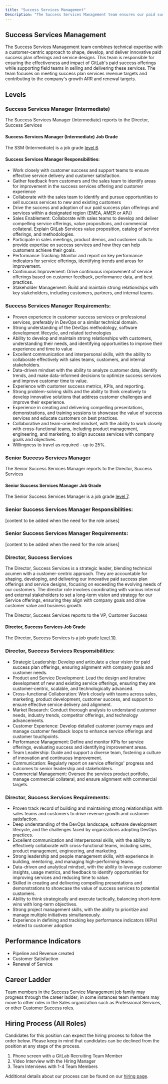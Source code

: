 ```yaml
---
title: "Success Services Management"
Description: "The Success Services Management team ensures our paid success offering is impactful for our customers and that the field teams are supported in selling and delivering it."
---
```


## Success Services Management 

The Success Services Management team combines technical expertise with a customer-centric approach to shape, develop, and deliver innovative paid success plan offerings and service designs. This team is responsible for ensuring the effectiveness and impact of GitLab's paid success offerings while supporting field teams in selling and delivering these services. The team focuses on meeting success plan services revenue targets and contributing to the company's growth ARR and renewal targets.


## Levels


### Success Services Manager (Intermediate) 

The Success Services Manager (Intermediate) reports to the Director, Success Services

#### Success Services Manager (Intermediate) Job Grade

The SSM (Intermediate) is a job grade [level 6](/handbook/total-rewards/compensation/compensation-calculator/#gitlab-job-grades).


#### Success Services Manager Responsibilities:

 - Work closely with customer success and support teams to ensure effective service delivery and customer satisfaction.
 - Gather feedback from customers and the sales team to identify areas for improvement in the success services offering and customer experience
 - Collaborate with the sales team to identify and pursue opportunities to sell success services to new and existing customers
 - Drive the success and adoption of our paid success plan offerings and services within a designated region (EMEA, AMER or APJ)
 - Sales Enablement: Collaborate with sales teams to develop and deliver compelling service offerings, value propositions, and commercial collateral. Explain GitLab Services value proposition, catalog of service offerings, and methodologies.
 - Participate in sales meetings, product demos, and customer calls to provide expertise on success services and how they can help customers achieve their goals.
 - Performance Tracking: Monitor and report on key performance indicators for service offerings, identifying trends and areas for improvement.
 - Continuous Improvement: Drive continuous improvement of service offerings based on customer feedback, performance data, and best practices.
 - Stakeholder Management: Build and maintain strong relationships with key stakeholders, including customers, partners, and internal teams.

### Success Services Manager Requirements:

 - Proven experience in customer success services or professional services, preferably in DevOps or a similar technical domain.
 - Strong understanding of the DevOps methodology, software development lifecycle, and related technologies
 - Ability to develop and maintain strong relationships with customers, understanding their needs, and identifying opportunities to improve their experience and time to value
 - Excellent communication and interpersonal skills, with the ability to collaborate effectively with sales teams, customers, and internal stakeholders.
 - Data-driven mindset with the ability to analyze customer data, identify trends, and make data-informed decisions to optimize success services and improve customer time to value.
 - Experience with customer success metrics, KPIs, and reporting.
 - Strong problem-solving skills and the ability to think creatively to develop innovative solutions that address customer challenges and improve their experience.
 - Experience in creating and delivering compelling presentations, demonstrations, and training sessions to showcase the value of success services and educate customers on best practices.
 - Collaborative and team-oriented mindset, with the ability to work closely with cross-functional teams, including product management, engineering, and marketing, to align success services with company goals and objectives.
 - Willingness to travel as required - up to 25%.


### Senior Success Services Manager


The Senior Success Services Manager reports to the Director, Success Services

#### Senior Success Services Manager Job Grade

The Senior Success Services Manager is a job grade [level 7](/handbook/total-rewards/compensation/compensation-calculator/#gitlab-job-grades).


### Senior Success Services Manager Responsibilities:

[content to be added when the need for the role arises]


### Senior Success Services Manager Requirements:

[content to be added when the need for the role arises]




### Director, Success Services

The Director, Success Services is a strategic leader, blending technical acumen with a customer-centric approach. They are accountable for shaping, developing, and delivering our innovative paid success plan offerings and service designs, focusing on exceeding the evolving needs of our customers. The director role involves coordinating with various internal and external stakeholders to set a long-term vision and strategy for our Service offerings, ensuring they align with company goals and drive customer value and business growth.

The Director, Success Services reports to the VP, Customer Success 

#### Director, Success Services Job Grade

The Director, Success Services is a job grade [level 10](/handbook/total-rewards/compensation/compensation-calculator/#gitlab-job-grades).

### Director, Success Services Responsibilities:

 - Strategic Leadership: Develop and articulate a clear vision for paid success plan offerings, ensuring alignment with company goals and customer needs.
 - Product and Service Development: Lead the design and iterative development of new and existing service offerings, ensuring they are customer-centric, scalable, and technologically advanced.
 - Cross-functional Collaboration: Work closely with teams across sales, marketing, product development, customer success, and support to ensure effective service delivery and alignment.
 - Market Research: Conduct thorough analysis to understand customer needs, industry trends, competitor offerings, and technology advancements.
 - Customer Experience: Develop detailed customer journey maps and manage customer feedback loops to enhance service offerings and customer touchpoints.
 - Performance Management: Define and monitor KPIs for service offerings, evaluating success and identifying improvement areas.
 - Team Leadership: Guide and support a diverse team, fostering a culture of innovation and continuous improvement.
 - Communication: Regularly report on service offerings' progress and outcomes to senior leadership and stakeholders.
 - Commercial Management: Oversee the services product portfolio, manage commercial collateral, and ensure alignment with commercial targets.

### Director, Success Services Requirements:

- Proven track record of building and maintaining strong relationships with sales teams and customers to drive revenue growth and customer satisfaction.
- Deep understanding of the DevOps landscape, software development lifecycle, and the challenges faced by organizations adopting DevOps practices.
- Excellent communication and interpersonal skills, with the ability to effectively collaborate with cross-functional teams, including sales, product management, engineering, and marketing.
- Strong leadership and people management skills, with experience in building, mentoring, and managing high-performing teams.
- Data-driven and analytical mindset, with the ability to leverage customer insights, usage metrics, and feedback to identify opportunities for improving services and reducing time to value.
- Skilled in creating and delivering compelling presentations and demonstrations to showcase the value of success services to potential customers.
- Ability to think strategically and execute tactically, balancing short-term wins with long-term objectives.
- Strong project management skills, with the ability to prioritize and manage multiple initiatives simultaneously.
- Experience in defining and tracking key performance indicators (KPIs) related to customer adoption



## Performance Indicators

- Pipeline and Revenue created
- Customer Satisfaction
- Renewal of Service


## Career Ladder

Team members in the Success Service Management job family may progress through the career ladder; in some instances team members may move to other roles in the Sales organization such as Professional Services, or other Customer Success roles.  








## Hiring Process (All Roles)

Candidates for this position can expect the hiring process to follow the order below. Please keep in mind that candidates can be declined from the position at any stage of the process.

1. Phone screen with a GitLab Recruiting Team Member
1. Video Interview with the Hiring Manager
1. Team Interviews with 1-4 Team Members

Additional details about our process can be found on our [hiring page](/handbook/hiring/).



